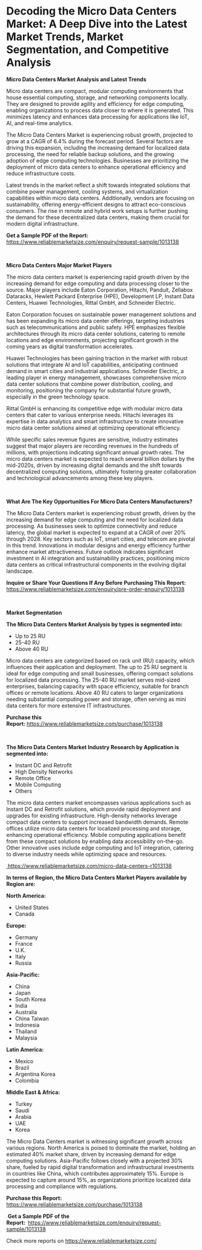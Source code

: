 <p><h1>Decoding the Micro Data Centers Market: A Deep Dive into the Latest Market Trends, Market Segmentation, and Competitive Analysis</h1></p><p><strong>Micro Data Centers Market Analysis and Latest Trends</strong></p>
<p><p>Micro data centers are compact, modular computing environments that house essential computing, storage, and networking components locally. They are designed to provide agility and efficiency for edge computing, enabling organizations to process data closer to where it is generated. This minimizes latency and enhances data processing for applications like IoT, AI, and real-time analytics.</p><p>The Micro Data Centers Market is experiencing robust growth, projected to grow at a CAGR of 6.4% during the forecast period. Several factors are driving this expansion, including the increasing demand for localized data processing, the need for reliable backup solutions, and the growing adoption of edge computing technologies. Businesses are prioritizing the deployment of micro data centers to enhance operational efficiency and reduce infrastructure costs.</p><p>Latest trends in the market reflect a shift towards integrated solutions that combine power management, cooling systems, and virtualization capabilities within micro data centers. Additionally, vendors are focusing on sustainability, offering energy-efficient designs to attract eco-conscious consumers. The rise in remote and hybrid work setups is further pushing the demand for these decentralized data centers, making them crucial for modern digital infrastructure.</p></p>
<p><strong>Get a Sample PDF of the Report:&nbsp;</strong> <a href="https://www.reliablemarketsize.com/enquiry/request-sample/1013138?utm_campaign=2459&utm_medium=2&utm_source=Github&utm_content=ia&utm_term=06032025&utm_id=micro-data-centers">https://www.reliablemarketsize.com/enquiry/request-sample/1013138</a></p>
<p>&nbsp;</p>
<p><strong>Micro Data Centers Major Market Players</strong></p>
<p><p>The micro data centers market is experiencing rapid growth driven by the increasing demand for edge computing and data processing closer to the source. Major players include Eaton Corporation, Hitachi, Panduit, Zellabox Dataracks, Hewlett Packard Enterprise (HPE), Development LP, Instant Data Centers, Huawei Technologies, Rittal GmbH, and Schneider Electric. </p><p>Eaton Corporation focuses on sustainable power management solutions and has been expanding its micro data center offerings, targeting industries such as telecommunications and public safety. HPE emphasizes flexible architectures through its micro data center solutions, catering to remote locations and edge environments, projecting significant growth in the coming years as digital transformation accelerates.</p><p>Huawei Technologies has been gaining traction in the market with robust solutions that integrate AI and IoT capabilities, anticipating continued demand in smart cities and industrial applications. Schneider Electric, a leading player in energy management, showcases comprehensive micro data center solutions that combine power distribution, cooling, and monitoring, positioning the company for substantial future growth, especially in the green technology space.</p><p>Rittal GmbH is enhancing its competitive edge with modular micro data centers that cater to various enterprise needs. Hitachi leverages its expertise in data analytics and smart infrastructure to create innovative micro data center solutions aimed at optimizing operational efficiency.</p><p>While specific sales revenue figures are sensitive, industry estimates suggest that major players are recording revenues in the hundreds of millions, with projections indicating significant annual growth rates. The micro data centers market is expected to reach several billion dollars by the mid-2020s, driven by increasing digital demands and the shift towards decentralized computing solutions, ultimately fostering greater collaboration and technological advancements among these key players.</p></p>
<p>&nbsp;</p>
<p><strong>What Are The Key Opportunities For Micro Data Centers Manufacturers?</strong></p>
<p><p>The Micro Data Centers market is experiencing robust growth, driven by the increasing demand for edge computing and the need for localized data processing. As businesses seek to optimize connectivity and reduce latency, the global market is expected to expand at a CAGR of over 20% through 2028. Key sectors such as IoT, smart cities, and telecom are pivotal in this trend. Innovations in modular designs and energy efficiency further enhance market attractiveness. Future outlook indicates significant investment in AI integration and sustainability practices, positioning micro data centers as critical infrastructural components in the evolving digital landscape.</p></p>
<p><strong>Inquire or Share Your Questions If Any Before Purchasing This Report:</strong> <a href="https://www.reliablemarketsize.com/enquiry/pre-order-enquiry/1013138?utm_campaign=2459&utm_medium=2&utm_source=Github&utm_content=ia&utm_term=06032025&utm_id=micro-data-centers">https://www.reliablemarketsize.com/enquiry/pre-order-enquiry/1013138</a></p>
<p>&nbsp;</p>
<p><strong>Market Segmentation</strong></p>
<p><strong>The Micro Data Centers Market Analysis by types is segmented into:</strong></p>
<p><ul><li>Up to 25 RU</li><li>25-40 RU</li><li>Above 40 RU</li></ul></p>
<p><p>Micro data centers are categorized based on rack unit (RU) capacity, which influences their application and deployment. The up to 25 RU segment is ideal for edge computing and small businesses, offering compact solutions for localized data processing. The 25-40 RU market serves mid-sized enterprises, balancing capacity with space efficiency, suitable for branch offices or remote locations. Above 40 RU caters to larger organizations needing substantial computing power and storage, often serving as mini data centers for more extensive IT infrastructures.</p></p>
<p><strong>Purchase this Report:&nbsp;</strong><a href="https://www.reliablemarketsize.com/purchase/1013138?utm_campaign=2459&utm_medium=2&utm_source=Github&utm_content=ia&utm_term=06032025&utm_id=micro-data-centers">https://www.reliablemarketsize.com/purchase/1013138</a></p>
<p>&nbsp;</p>
<p><strong>The Micro Data Centers Market Industry Research by Application is segmented into:</strong></p>
<p><ul><li>Instant DC and Retrofit</li><li>High Density Networks</li><li>Remote Office</li><li>Mobile Computing</li><li>Others</li></ul></p>
<p><p>The micro data centers market encompasses various applications such as Instant DC and Retrofit solutions, which provide rapid deployment and upgrades for existing infrastructure. High-density networks leverage compact data centers to support increased bandwidth demands. Remote offices utilize micro data centers for localized processing and storage, enhancing operational efficiency. Mobile computing applications benefit from these compact solutions by enabling data accessibility on-the-go. Other innovative uses include edge computing and IoT integration, catering to diverse industry needs while optimizing space and resources.</p></p>
<p><a href="https://www.reliablemarketsize.com/micro-data-centers-r1013138?utm_campaign=2459&utm_medium=2&utm_source=Github&utm_content=ia&utm_term=06032025&utm_id=micro-data-centers">&nbsp;https://www.reliablemarketsize.com/micro-data-centers-r1013138</a></p>
<p><strong>In terms of Region, the Micro Data Centers Market Players available by Region are:</strong></p>
<p>
    <p> <strong> North America: </strong>
        <ul>
            <li>United States</li>
            <li>Canada</li>
        </ul>
        </p> 
    <p> <strong> Europe: </strong>
        <ul>
            <li>Germany</li>
            <li>France</li>
            <li>U.K.</li>
            <li>Italy</li>
            <li>Russia</li>
        </ul>
        </p> 
    <p> <strong> Asia-Pacific: </strong>
        <ul>
            <li>China</li>
            <li>Japan</li>
            <li>South Korea</li>
            <li>India</li>
            <li>Australia</li>
            <li>China Taiwan</li>
            <li>Indonesia</li>
            <li>Thailand</li>
            <li>Malaysia</li>
        </ul>
        </p> 
    <p> <strong> Latin America: </strong>
        <ul>
            <li>Mexico</li>
            <li>Brazil</li>
            <li>Argentina Korea</li>
            <li>Colombia</li>
        </ul>
        </p> 
    <p> <strong> Middle East & Africa: </strong>
        <ul>
            <li>Turkey</li>
            <li>Saudi</li>
            <li>Arabia</li>
            <li>UAE</li>
            <li>Korea</li>
        </ul>
    </p>
    </p>
<p><p>The Micro Data Centers market is witnessing significant growth across various regions. North America is poised to dominate the market, holding an estimated 40% market share, driven by increasing demand for edge computing solutions. Asia-Pacific follows closely with a projected 30% share, fueled by rapid digital transformation and infrastructural investments in countries like China, which contributes approximately 15%. Europe is expected to capture around 15%, as organizations prioritize localized data processing and compliance with regulations.</p></p>
<p><strong>Purchase this Report: </strong><a href="https://www.reliablemarketsize.com/purchase/1013138?utm_campaign=2459&utm_medium=2&utm_source=Github&utm_content=ia&utm_term=06032025&utm_id=micro-data-centers">https://www.reliablemarketsize.com/purchase/1013138</a></p>
<p>&nbsp;<strong>Get a Sample PDF of the Report:&nbsp;&nbsp;</strong><a href="https://www.reliablemarketsize.com/enquiry/request-sample/1013138?utm_campaign=2459&utm_medium=2&utm_source=Github&utm_content=ia&utm_term=06032025&utm_id=micro-data-centers">https://www.reliablemarketsize.com/enquiry/request-sample/1013138</a></p>
<p><strong></strong></p>
<p>Check more reports on <a href="https://www.reliablemarketsize.com/?utm_campaign=2459&utm_medium=2&utm_source=Github&utm_content=ia&utm_term=06032025&utm_id=micro-data-centers">https://www.reliablemarketsize.com/</a></p>